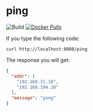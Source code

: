 # ping
![Build](https://github.com/Bpazy/ping/workflows/Build/badge.svg)
[![Docker Pulls](https://img.shields.io/docker/pulls/bpazy/ping)](https://hub.docker.com/r/bpazy/ping)

If you type the following code:
```shell
curl http://localhost:8080/ping
```
The response you will get:
```json
{
  "addr": [
    "192.168.31.10",
    "192.168.194.10"
  ],
  "message": "pong"
}
```
